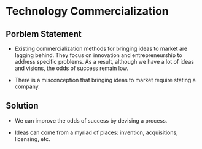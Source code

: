 # Technology Commercialization

## Porblem Statement

- Existing commercialization methods for bringing ideas to market are lagging behind. 
They focus on innovation and entrepreneurship to address specific problems. As a result,
although we have a lot of ideas and visions, the odds of success remain low.

- There is a misconception that bringing ideas to market require stating a company.

## Solution

- We can improve the odds of success by devising a process.

- Ideas can come from a myriad of places: invention, acquisitions, licensing, etc.
